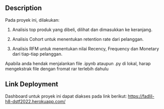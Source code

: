 ## Description

Pada proyek ini, dilakukan:

1. Analisis top produk yang dibeli, dilihat dan dimasukkan ke keranjang.
 
2. Analisis Cohort untuk menentukan retention rate dari pelanggan.

3. Analisis RFM untuk menentukan nilai Recency, Frequency dan Monetary dari tiap-tiap pelanggan.

Apabila anda hendak menjalankan file .ipynb ataupun .py di lokal, harap mengekstrak file dengan fromat rar terlebih dahulu

## Link Deployment

Dashboard untuk proyek ini dapat diakses pada link berikut:
https://fadlil-h8-dstf2022.herokuapp.com/